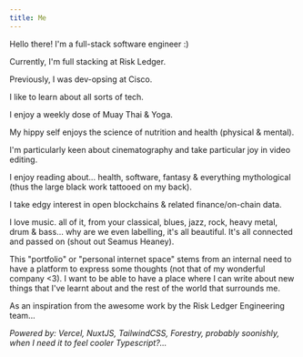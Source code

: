 ```yaml
---
title: Me
---
```


Hello there! I'm a full-stack software engineer :)

Currently, I'm full stacking at Risk Ledger.

Previously, I was dev-opsing at Cisco.

I like to learn about all sorts of tech.

I enjoy a weekly dose of Muay Thai & Yoga.

My hippy self enjoys the science of nutrition and health (physical & mental).

I'm particularly keen about cinematography and take particular joy in video editing.

I enjoy reading about... health, software, fantasy & everything mythological (thus the large black work tattooed on my back).

I take edgy interest in open blockchains & related finance/on-chain data.

I love music. all of it, from your classical, blues, jazz, rock, heavy metal, drum & bass... why are we even labelling, it's all beautiful. It's all connected and passed on (shout out Seamus Heaney).

This "portfolio" or "personal internet space" stems from an internal need to have a platform to express some thoughts (not that of my wonderful company <3). I want to be able to have a place where I can write about new things that I've learnt about and the rest of the world that surrounds me.

As an inspiration from the awesome work by the Risk Ledger Engineering team...

_Powered by: Vercel, NuxtJS, TailwindCSS, Forestry, probably soonishly, when I need it to feel cooler Typescript?..._
